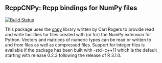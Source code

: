 ## RcppCNPy: Rcpp bindings for NumPy files

[![Build Status](https://travis-ci.org/eddelbuettel/rcppcnpy.png)](https://travis-ci.org/eddelbuettel/rcppcnpy)

This package uses the [cnpy](https://github.com/rogersce/cnpy) library
written by Carl Rogers to provide read and write facilities for files created
with (or for) the NumPy extension for Python.  Vectors and matrices of
numeric types can be read or written to and from files as well as compressed
files. Support for integer files is available if the package has been built
with -std=c++11 which is the default starting with release 0.2.3 following
the release of R 3.1.0.
